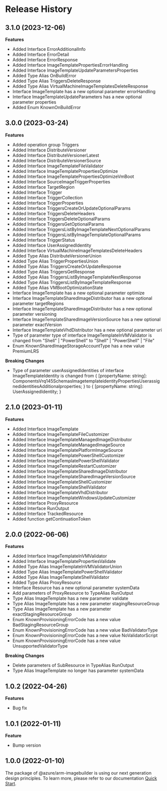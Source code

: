 # Release History
    
## 3.1.0 (2023-12-06)
    
**Features**

  - Added Interface ErrorAdditionalInfo
  - Added Interface ErrorDetail
  - Added Interface ErrorResponse
  - Added Interface ImageTemplatePropertiesErrorHandling
  - Added Interface ImageTemplateUpdateParametersProperties
  - Added Type Alias OnBuildError
  - Added Type Alias TriggersDeleteResponse
  - Added Type Alias VirtualMachineImageTemplatesDeleteResponse
  - Interface ImageTemplate has a new optional parameter errorHandling
  - Interface ImageTemplateUpdateParameters has a new optional parameter properties
  - Added Enum KnownOnBuildError
    
    
## 3.0.0 (2023-03-24)
    
**Features**

  - Added operation group Triggers
  - Added Interface DistributeVersioner
  - Added Interface DistributeVersionerLatest
  - Added Interface DistributeVersionerSource
  - Added Interface ImageTemplateFileValidator
  - Added Interface ImageTemplatePropertiesOptimize
  - Added Interface ImageTemplatePropertiesOptimizeVmBoot
  - Added Interface SourceImageTriggerProperties
  - Added Interface TargetRegion
  - Added Interface Trigger
  - Added Interface TriggerCollection
  - Added Interface TriggerProperties
  - Added Interface TriggersCreateOrUpdateOptionalParams
  - Added Interface TriggersDeleteHeaders
  - Added Interface TriggersDeleteOptionalParams
  - Added Interface TriggersGetOptionalParams
  - Added Interface TriggersListByImageTemplateNextOptionalParams
  - Added Interface TriggersListByImageTemplateOptionalParams
  - Added Interface TriggerStatus
  - Added Interface UserAssignedIdentity
  - Added Interface VirtualMachineImageTemplatesDeleteHeaders
  - Added Type Alias DistributeVersionerUnion
  - Added Type Alias TriggerPropertiesUnion
  - Added Type Alias TriggersCreateOrUpdateResponse
  - Added Type Alias TriggersGetResponse
  - Added Type Alias TriggersListByImageTemplateNextResponse
  - Added Type Alias TriggersListByImageTemplateResponse
  - Added Type Alias VMBootOptimizationState
  - Interface ImageTemplate has a new optional parameter optimize
  - Interface ImageTemplateSharedImageDistributor has a new optional parameter targetRegions
  - Interface ImageTemplateSharedImageDistributor has a new optional parameter versioning
  - Interface ImageTemplateSharedImageVersionSource has a new optional parameter exactVersion
  - Interface ImageTemplateVhdDistributor has a new optional parameter uri
  - Type of parameter type of interface ImageTemplateInVMValidator is changed from "Shell" | "PowerShell" to "Shell" | "PowerShell" | "File"
  - Enum KnownSharedImageStorageAccountType has a new value PremiumLRS

**Breaking Changes**

  - Type of parameter userAssignedIdentities of interface ImageTemplateIdentity is changed from {
        [propertyName: string]: ComponentsVrq145SchemasImagetemplateidentityPropertiesUserassignedidentitiesAdditionalproperties;
    } to {
        [propertyName: string]: UserAssignedIdentity;
    }
    
    
## 2.1.0 (2023-01-11)
    
**Features**

  - Added Interface ImageTemplate
  - Added Interface ImageTemplateFileCustomizer
  - Added Interface ImageTemplateManagedImageDistributor
  - Added Interface ImageTemplateManagedImageSource
  - Added Interface ImageTemplatePlatformImageSource
  - Added Interface ImageTemplatePowerShellCustomizer
  - Added Interface ImageTemplatePowerShellValidator
  - Added Interface ImageTemplateRestartCustomizer
  - Added Interface ImageTemplateSharedImageDistributor
  - Added Interface ImageTemplateSharedImageVersionSource
  - Added Interface ImageTemplateShellCustomizer
  - Added Interface ImageTemplateShellValidator
  - Added Interface ImageTemplateVhdDistributor
  - Added Interface ImageTemplateWindowsUpdateCustomizer
  - Added Interface ProxyResource
  - Added Interface RunOutput
  - Added Interface TrackedResource
  - Added function getContinuationToken
    
    
## 2.0.0 (2022-06-06)
    
**Features**

  - Added Interface ImageTemplateInVMValidator
  - Added Interface ImageTemplatePropertiesValidate
  - Added Type Alias ImageTemplateInVMValidatorUnion
  - Added Type Alias ImageTemplatePowerShellValidator
  - Added Type Alias ImageTemplateShellValidator
  - Added Type Alias ProxyResource
  - Interface Resource has a new optional parameter systemData
  - Add parameters of ProxyResource to TypeAlias RunOutput
  - Type Alias ImageTemplate has a new parameter validate
  - Type Alias ImageTemplate has a new parameter stagingResourceGroup
  - Type Alias ImageTemplate has a new parameter exactStagingResourceGroup
  - Enum KnownProvisioningErrorCode has a new value BadStagingResourceGroup
  - Enum KnownProvisioningErrorCode has a new value BadValidatorType
  - Enum KnownProvisioningErrorCode has a new value NoValidatorScript
  - Enum KnownProvisioningErrorCode has a new value UnsupportedValidatorType

**Breaking Changes**

  - Delete parameters of SubResource in TypeAlias RunOutput
  - Type Alias ImageTemplate no longer has parameter systemData
    
## 1.0.2 (2022-04-26)

**Features**

  - Bug fix

## 1.0.1 (2022-01-11)

**Feature**

  - Bump version
    
## 1.0.0 (2022-01-10)

The package of @azure/arm-imagebuilder is using our next generation design principles. To learn more, please refer to our documentation [Quick Start](https://aka.ms/js-track2-quickstart).
